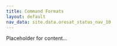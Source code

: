 ```yaml
---
title: Command Formats
layout: default
nav_data: site.data.oresat_status_nav_10
---
```



Placeholder for content...
